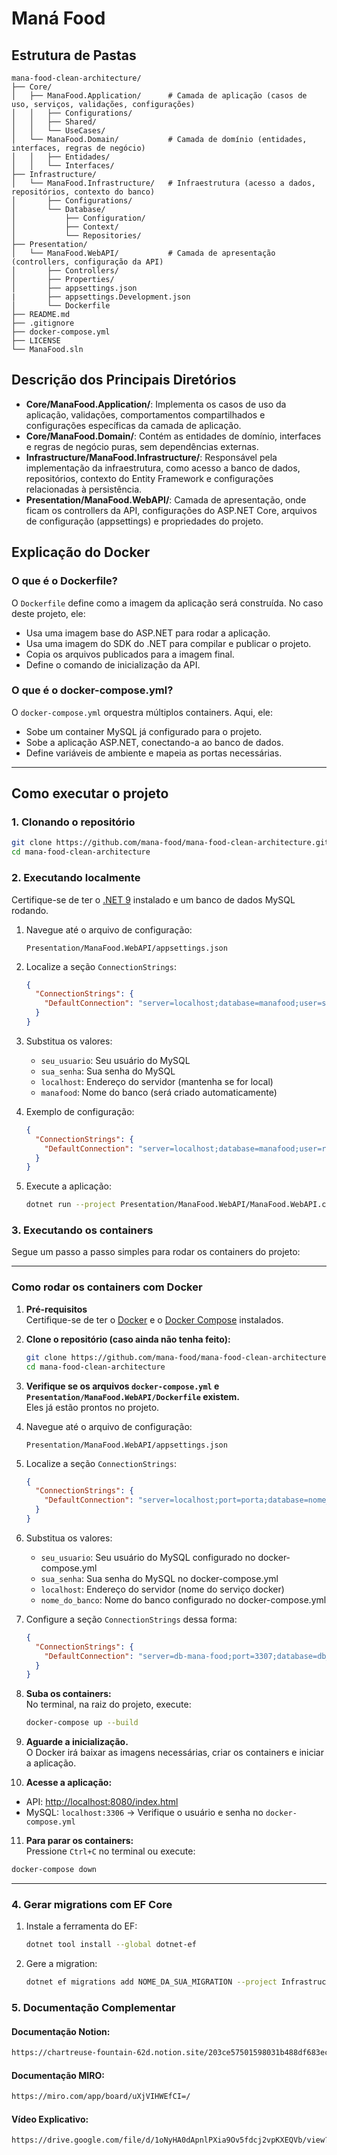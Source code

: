 # Maná Food

## Estrutura de Pastas

```
mana-food-clean-architecture/
├── Core/
│   ├── ManaFood.Application/      # Camada de aplicação (casos de uso, serviços, validações, configurações)
│   │   ├── Configurations/
│   │   ├── Shared/               
│   │   └── UseCases/
│   └── ManaFood.Domain/           # Camada de domínio (entidades, interfaces, regras de negócio)
│   │   ├── Entidades/        
│   │   └── Interfaces/
├── Infrastructure/
│   └── ManaFood.Infrastructure/   # Infraestrutura (acesso a dados, repositórios, contexto do banco)
│       ├── Configurations/
│       └── Database/
│           ├── Configuration/
│           ├── Context/
│           └── Repositories/
├── Presentation/
│   └── ManaFood.WebAPI/           # Camada de apresentação (controllers, configuração da API)
│       ├── Controllers/
│       ├── Properties/
│       ├── appsettings.json
|       ├── appsettings.Development.json
│       └── Dockerfile
├── README.md
├── .gitignore
├── docker-compose.yml
├── LICENSE
└── ManaFood.sln
```

## Descrição dos Principais Diretórios

- **Core/ManaFood.Application/**: Implementa os casos de uso da aplicação, validações, comportamentos compartilhados e configurações específicas da camada de aplicação.
- **Core/ManaFood.Domain/**: Contém as entidades de domínio, interfaces e regras de negócio puras, sem dependências externas.
- **Infrastructure/ManaFood.Infrastructure/**: Responsável pela implementação da infraestrutura, como acesso a banco de dados, repositórios, contexto do Entity Framework e configurações relacionadas à persistência.
- **Presentation/ManaFood.WebAPI/**: Camada de apresentação, onde ficam os controllers da API, configurações do ASP.NET Core, arquivos de configuração (appsettings) e propriedades do projeto.

## Explicação do Docker

### O que é o Dockerfile?

O `Dockerfile` define como a imagem da aplicação será construída. No caso deste projeto, ele:

- Usa uma imagem base do ASP.NET para rodar a aplicação.
- Usa uma imagem do SDK do .NET para compilar e publicar o projeto.
- Copia os arquivos publicados para a imagem final.
- Define o comando de inicialização da API.

### O que é o docker-compose.yml?

O `docker-compose.yml` orquestra múltiplos containers. Aqui, ele:

- Sobe um container MySQL já configurado para o projeto.
- Sobe a aplicação ASP.NET, conectando-a ao banco de dados.
- Define variáveis de ambiente e mapeia as portas necessárias.

---

## Como executar o projeto

### 1. Clonando o repositório

```sh
git clone https://github.com/mana-food/mana-food-clean-architecture.git
cd mana-food-clean-architecture
```

### 2. Executando localmente

Certifique-se de ter o [.NET 9](https://dotnet.microsoft.com/en-us/download/dotnet/9.0) instalado e um banco de dados MySQL rodando.

1. Navegue até o arquivo de configuração:
   ```
   Presentation/ManaFood.WebAPI/appsettings.json
   ```

2. Localize a seção `ConnectionStrings`:
   ```json
   {
     "ConnectionStrings": {
       "DefaultConnection": "server=localhost;database=manafood;user=seu_usuario;password=sua_senha;charset=utf8mb4;"
     }
   }
   ```

3. Substitua os valores:
   - `seu_usuario`: Seu usuário do MySQL
   - `sua_senha`: Sua senha do MySQL
   - `localhost`: Endereço do servidor (mantenha se for local)
   - `manafood`: Nome do banco (será criado automaticamente)

4. Exemplo de configuração:
   ```json
   {
     "ConnectionStrings": {
       "DefaultConnection": "server=localhost;database=manafood;user=root;password=123456;charset=utf8mb4;"
     }
   }
   ```

5. Execute a aplicação:

    ```sh
    dotnet run --project Presentation/ManaFood.WebAPI/ManaFood.WebAPI.csproj
    ```

### 3. Executando os containers
Segue um passo a passo simples para rodar os containers do projeto:

---

### Como rodar os containers com Docker

1. **Pré-requisitos**  
   Certifique-se de ter o [Docker](https://www.docker.com/get-started) e o [Docker Compose](https://docs.docker.com/compose/) instalados.


2. **Clone o repositório (caso ainda não tenha feito):**
   ```sh
   git clone https://github.com/mana-food/mana-food-clean-architecture.git
   cd mana-food-clean-architecture
   ```

3. **Verifique se os arquivos `docker-compose.yml` e `Presentation/ManaFood.WebAPI/Dockerfile` existem.**  
   Eles já estão prontos no projeto.

4. Navegue até o arquivo de configuração:
   ```
   Presentation/ManaFood.WebAPI/appsettings.json
   ```

5. Localize a seção `ConnectionStrings`:
   ```json
   {
     "ConnectionStrings": {
       "DefaultConnection": "server=localhost;port=porta;database=nome_do_banco;user=seu_usuario;password=sua_senha;"
     }
   }
   ```

6. Substitua os valores:
   - `seu_usuario`: Seu usuário do MySQL configurado no docker-compose.yml
   - `sua_senha`: Sua senha do MySQL no docker-compose.yml
   - `localhost`: Endereço do servidor (nome do serviço docker)
   - `nome_do_banco`: Nome do banco configurado no docker-compose.yml  

7. Configure a seção `ConnectionStrings` dessa forma:
   ```json
   {
     "ConnectionStrings": {
       "DefaultConnection": "server=db-mana-food;port=3307;database=db_manafood;user=root;password=senha123;"
     }
   }
   ```

8. **Suba os containers:**  
   No terminal, na raiz do projeto, execute:
   ```sh
   docker-compose up --build
   ```

9. **Aguarde a inicialização.**  
   O Docker irá baixar as imagens necessárias, criar os containers e iniciar a aplicação.


10. **Acesse a aplicação:**  
   - API: [http://localhost:8080/index.html](http://localhost:8080/index.html)  
   - MySQL: `localhost:3306` -> Verifique o usuário e senha no `docker-compose.yml`


11. **Para parar os containers:**  
   Pressione `Ctrl+C` no terminal ou execute:
   ```sh
   docker-compose down
   ```

---

### 4. Gerar migrations com EF Core

1. Instale a ferramenta do EF:

    ```sh
    dotnet tool install --global dotnet-ef
    ```

2. Gere a migration:

    ```sh
    dotnet ef migrations add NOME_DA_SUA_MIGRATION --project Infrastructure/ManaFood.Infrastructure --startup-project Presentation/ManaFood.WebAPI
    ```

### 5. Documentação Complementar

#### Documentação Notion:
```sh
https://chartreuse-fountain-62d.notion.site/203ce57501598031b488df683ec4c8dd?v=203ce57501598002923d000c738029fd&source=copy_link
```

#### Documentação MIRO:
```sh
https://miro.com/app/board/uXjVIHWEfCI=/
```

#### Vídeo Explicativo:
```sh
https://drive.google.com/file/d/1oNyHA0dApnlPXia9Ov5fdcj2vpKXEQVb/view?usp=sharing
```
